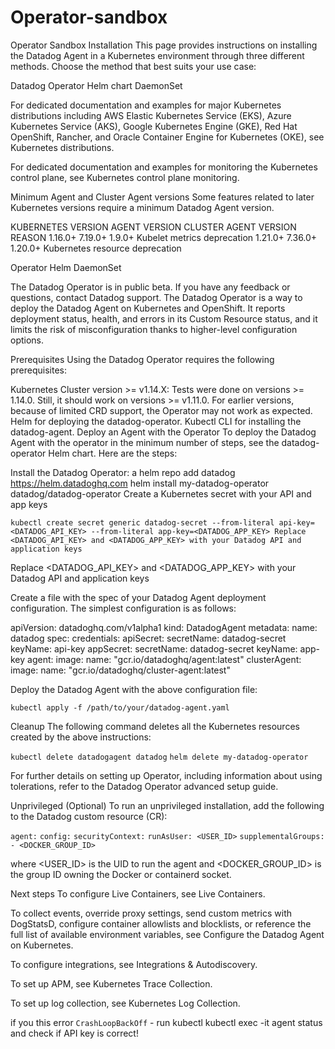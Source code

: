 # Operator-sandbox
Operator Sandbox
Installation
This page provides instructions on installing the Datadog Agent in a Kubernetes environment through three different methods. Choose the method that best suits your use case:

Datadog Operator
Helm chart
DaemonSet

For dedicated documentation and examples for major Kubernetes distributions including AWS Elastic Kubernetes Service (EKS), Azure Kubernetes Service (AKS), Google Kubernetes Engine (GKE), Red Hat OpenShift, Rancher, and Oracle Container Engine for Kubernetes (OKE), see Kubernetes distributions.

For dedicated documentation and examples for monitoring the Kubernetes control plane, see Kubernetes control plane monitoring.

Minimum Agent and Cluster Agent versions
Some features related to later Kubernetes versions require a minimum Datadog Agent version.

KUBERNETES VERSION	AGENT VERSION	CLUSTER AGENT VERSION	REASON
1.16.0+	7.19.0+	1.9.0+	Kubelet metrics deprecation
1.21.0+	7.36.0+	1.20.0+	Kubernetes resource deprecation

Operator
Helm
DaemonSet

The Datadog Operator is in public beta. If you have any feedback or questions, contact Datadog support.
The Datadog Operator is a way to deploy the Datadog Agent on Kubernetes and OpenShift. It reports deployment status, health, and errors in its Custom Resource status, and it limits the risk of misconfiguration thanks to higher-level configuration options.

Prerequisites
Using the Datadog Operator requires the following prerequisites:

Kubernetes Cluster version >= v1.14.X: Tests were done on versions >= 1.14.0. Still, it should work on versions >= v1.11.0. For earlier versions, because of limited CRD support, the Operator may not work as expected.
Helm for deploying the datadog-operator.
Kubectl CLI for installing the datadog-agent.
Deploy an Agent with the Operator
To deploy the Datadog Agent with the operator in the minimum number of steps, see the datadog-operator Helm chart. Here are the steps:

Install the Datadog Operator:
a
helm repo add datadog https://helm.datadoghq.com
helm install my-datadog-operator datadog/datadog-operator
Create a Kubernetes secret with your API and app keys

`kubectl create secret generic datadog-secret --from-literal api-key=<DATADOG_API_KEY> --from-literal app-key=<DATADOG_APP_KEY> Replace <DATADOG_API_KEY> and <DATADOG_APP_KEY> with your Datadog API and application keys`

Replace <DATADOG_API_KEY> and <DATADOG_APP_KEY> with your Datadog API and application keys

Create a file with the spec of your Datadog Agent deployment configuration. The simplest configuration is as follows:

apiVersion: datadoghq.com/v1alpha1
kind: DatadogAgent
metadata:
  name: datadog
spec:
  credentials:
    apiSecret:
      secretName: datadog-secret
      keyName: api-key
    appSecret:
      secretName: datadog-secret
      keyName: app-key
  agent:
    image:
      name: "gcr.io/datadoghq/agent:latest"
  clusterAgent:
    image:
      name: "gcr.io/datadoghq/cluster-agent:latest"


Deploy the Datadog Agent with the above configuration file:

`kubectl apply -f /path/to/your/datadog-agent.yaml`

Cleanup
The following command deletes all the Kubernetes resources created by the above instructions:

`kubectl delete datadogagent datadog`
`helm delete my-datadog-operator`

For further details on setting up Operator, including information about using tolerations, refer to the Datadog Operator advanced setup guide.

Unprivileged
(Optional) To run an unprivileged installation, add the following to the Datadog custom resource (CR):

`agent:`
  `config:`
    `securityContext:`
      `runAsUser: <USER_ID>`
      `supplementalGroups:`
        `- <DOCKER_GROUP_ID>`

where <USER_ID> is the UID to run the agent and <DOCKER_GROUP_ID> is the group ID owning the Docker or containerd socket.

Next steps
To configure Live Containers, see Live Containers.

To collect events, override proxy settings, send custom metrics with DogStatsD, configure container allowlists and blocklists, or reference the full list of available environment variables, see Configure the Datadog Agent on Kubernetes.

To configure integrations, see Integrations & Autodiscovery.

To set up APM, see Kubernetes Trace Collection.

To set up log collection, see Kubernetes Log Collection.

if you this error `CrashLoopBackOff` - run kubectl kubectl exec -it <agent-pod-name> agent status
and check if API key is correct!